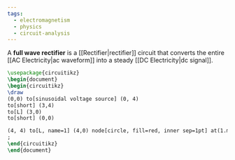 ```yaml
---
tags:
  - electromagnetism
  - physics
  - circuit-analysis
---
```

A **full wave rectifier** is a [[Rectifier|rectifier]] circuit that converts the entire [[AC Electricity|ac waveform]] into a steady   [[DC Electricity|dc signal]].
```tikz
\usepackage{circuitikz}
\begin{document}
\begin{circuitikz}
\draw
(0,0) to[sinusoidal voltage source] (0, 4)
to[short] (3,4)
to[L] (3,0)
to[short] (0,0)

(4, 4) to[L, name=1] (4,0) node[circle, fill=red, inner sep=1pt] at(1.midtap){} 
;
\end{circuitikz}
\end{document}
```
